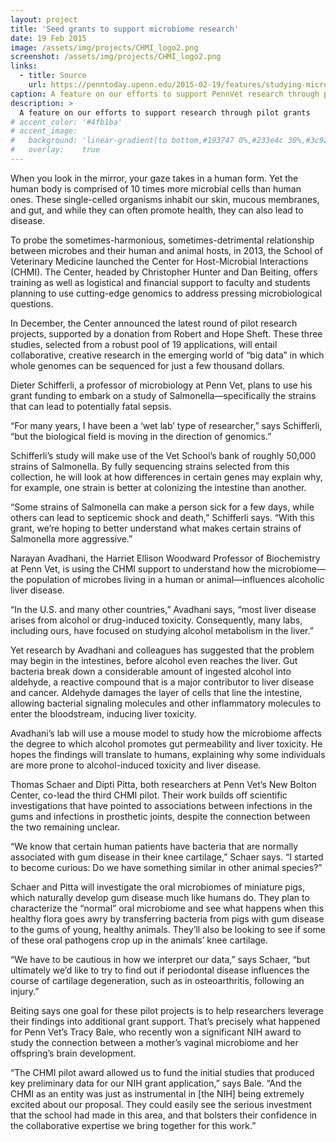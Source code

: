```yaml
---
layout: project
title: 'Seed grants to support microbiome research'
date: 19 Feb 2015
image: /assets/img/projects/CHMI_logo2.png
screenshot: /assets/img/projects/CHMI_logo2.png
links:
  - title: Source
    url: https://penntoday.upenn.edu/2015-02-19/features/studying-microbes-health-and-disease
caption: A feature on our efforts to support PennVet research through pilot grants
description: >
  A feature on our efforts to support research through pilot grants
# accent_color: '#4fb1ba'
# accent_image:
#   background: 'linear-gradient(to bottom,#193747 0%,#233e4c 30%,#3c929e 50%,#d5d5d4 70%,#cdccc8 100%)'
#   overlay:    true
---
```


When you look in the mirror, your gaze takes in a human form. Yet the human body is comprised of 10 times more microbial cells than human ones. These single-celled organisms inhabit our skin, mucous membranes, and gut, and while they can often promote health, they can also lead to disease.

To probe the sometimes-harmonious, sometimes-detrimental relationship between microbes and their human and animal hosts, in 2013, the School of Veterinary Medicine launched the Center for Host-Microbial Interactions (CHMI). The Center, headed by Christopher Hunter and Dan Beiting, offers training as well as logistical and financial support to faculty and students planning to use cutting-edge genomics to address pressing microbiological questions.

In December, the Center announced the latest round of pilot research projects, supported by a donation from Robert and Hope Sheft. These three studies, selected from a robust pool of 19 applications, will entail collaborative, creative research in the emerging world of “big data” in which whole genomes can be sequenced for just a few thousand dollars.

Dieter Schifferli, a professor of microbiology at Penn Vet, plans to use his grant funding to embark on a study of Salmonella—specifically the strains that can lead to potentially fatal sepsis.

“For many years, I have been a ‘wet lab’ type of researcher,” says Schifferli, “but the biological field is moving in the direction of genomics.”

Schifferli’s study will make use of the Vet School’s bank of roughly 50,000 strains of Salmonella. By fully sequencing strains selected from this collection, he will look at how differences in certain genes may explain why, for example, one strain is better at colonizing the intestine than another.

“Some strains of Salmonella can make a person sick for a few days, while others can lead to septicemic shock and death,” Schifferli says. “With this grant, we’re hoping to better understand what makes certain strains of Salmonella more aggressive.”

Narayan Avadhani, the Harriet Ellison Woodward Professor of Biochemistry at Penn Vet, is using the CHMI support to understand how the microbiome—the population of microbes living in a human or animal—influences alcoholic liver disease.

“In the U.S. and many other countries,” Avadhani says, “most liver disease arises from alcohol or drug-induced toxicity. Consequently, many labs, including ours, have focused on studying alcohol metabolism in the liver.”

Yet research by Avadhani and colleagues has suggested that the problem may begin in the intestines, before alcohol even reaches the liver. Gut bacteria break down a considerable amount of ingested alcohol into aldehyde, a reactive compound that is a major contributor to liver disease and cancer. Aldehyde damages the layer of cells that line the intestine, allowing bacterial signaling molecules and other inflammatory molecules to enter the bloodstream, inducing liver toxicity.

Avadhani’s lab will use a mouse model to study how the microbiome affects the degree to which alcohol promotes gut permeability and liver toxicity. He hopes the findings will translate to humans, explaining why some individuals are more prone to alcohol-induced toxicity and liver disease.

Thomas Schaer and Dipti Pitta, both researchers at Penn Vet’s New Bolton Center, co-lead the third CHMI pilot. Their work builds off scientific investigations that have pointed to associations between infections in the gums and infections in prosthetic joints, despite the connection between the two remaining unclear.

“We know that certain human patients have bacteria that are normally associated with gum disease in their knee cartilage,” Schaer says. “I started to become curious: Do we have something similar in other animal species?”

Schaer and Pitta will investigate the oral microbiomes of miniature pigs, which naturally develop gum disease much like humans do. They plan to characterize the “normal” oral microbiome and see what happens when this healthy flora goes awry by transferring bacteria from pigs with gum disease to the gums of young, healthy animals. They’ll also be looking to see if some of these oral pathogens crop up in the animals’ knee cartilage.

“We have to be cautious in how we interpret our data,” says Schaer, “but ultimately we’d like to try to find out if periodontal disease influences the course of cartilage degeneration, such as in osteoarthritis, following an injury.”

Beiting says one goal for these pilot projects is to help researchers leverage their findings into additional grant support. That’s precisely what happened for Penn Vet’s Tracy Bale, who recently won a significant NIH award to study the connection between a mother’s vaginal microbiome and her offspring’s brain development.

“The CHMI pilot award allowed us to fund the initial studies that produced key preliminary data for our NIH grant application,” says Bale. “And the CHMI as an entity was just as instrumental in [the NIH] being extremely excited about our proposal. They could easily see the serious investment that the school had made in this area, and that bolsters their confidence in the collaborative expertise we bring together for this work.”